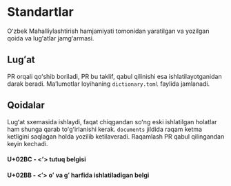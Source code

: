 # Standartlar

Oʻzbek Mahalliylashtirish hamjamiyati tomonidan yaratilgan va yozilgan qoida va lugʻatlar jamgʻarmasi.

## Lugʻat

PR orqali qoʻshib boriladi, PR bu taklif, qabul qilinishi esa ishlatilayotganidan darak beradi. Maʼlumotlar loyihaning `dictionary.toml` faylida jamlanadi.

## Qoidalar

Lugʻat sxemasida ishlaydi, faqat chiqgandan soʻng eski ishlatilgan holatlar ham shunga qarab toʻgʻirlanishi kerak. `documents` jildida raqam ketma ketligini saqlagan holda yozilib ketilaveradi. Raqamlash PR qabul qilingandan keyin kechadi.

#### U+02BC - <ʼ> tutuq belgisi
#### U+02BB - <ʻ> oʻ va gʻ harfida ishlatiladigan belgi
